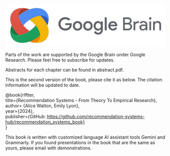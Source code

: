 <div align="center">
  <img src="https://github.com/recommendation-systems-hub/recommendation_systems_book/blob/main/images/google_brain_icon.png" width="500px" >
</div>

Parts of the work are supported by the Google Brain under Google Research. Please feel free to subscribe for updates.

Abstracts for each chapter can be found in abstract.pdf.

This is the second version of the book, please cite it as below. The citation information will be updated to date.

@book{rlftter, \
  title={Recommendation Systems - From Theory To Empirical Research}, \
  author= {Alice Walton, Emily Lyon}, \
  year={2024}, \
  publisher={GitHub: https://github.com/recommendation-systems-hub/recommendation_systems_book} \
}

This book is written with customized language AI assistant tools Gemini and Grammarly. If you found presentations in the book that are the same as yours, please email with demonstrations.


